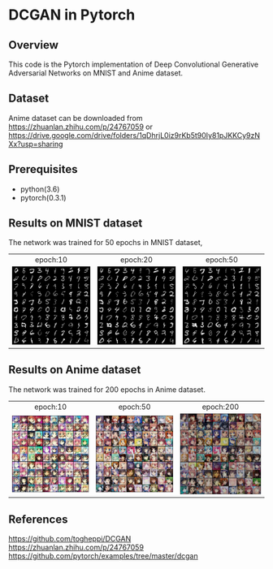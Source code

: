 # DCGAN in Pytorch

## Overview
This code is the Pytorch implementation of Deep Convolutional Generative Adversarial Networks on MNIST and Anime dataset.

## Dataset
Anime dataset can be downloaded from https://zhuanlan.zhihu.com/p/24767059 or https://drive.google.com/drive/folders/1qDhrjL0iz9rKb5t90Iy81pJKKCy9zNXx?usp=sharing

## Prerequisites
* python(3.6)
* pytorch(0.3.1)


## Results on MNIST dataset
The network was trained for 50 epochs in MNIST dataset, 
<table align='center'>
<tr align='center'>
	<td> epoch:10</td>
	<td> epoch:20</td>
	<td> epoch:50</td>
</tr>
<tr>
	<td><img src = 'https://github.com/limingwu8/DCGAN/blob/master/DCGAN-mnist/images/img9.png'>
	<td><img src = 'https://github.com/limingwu8/DCGAN/blob/master/DCGAN-mnist/images/img19.png'>
	<td><img src = 'https://github.com/limingwu8/DCGAN/blob/master/DCGAN-mnist/images/img49.png'>
</tr>
</table>

## Results on Anime dataset
The network was trained for 200 epochs in Anime dataset.
<table align='center'>
<tr align='center'>
	<td> epoch:10</td>
	<td> epoch:50</td>
	<td> epoch:200</td>
</tr>
<tr>
	<td><img src = 'https://github.com/limingwu8/DCGAN/blob/master/DCGAN-anime/images/img9.png'>
	<td><img src = 'https://github.com/limingwu8/DCGAN/blob/master/DCGAN-anime/images/img49.png'>
	<td><img src = 'https://github.com/limingwu8/DCGAN/blob/master/DCGAN-anime/images/img199.png'>
</tr>
</table>

## References
https://github.com/togheppi/DCGAN
https://zhuanlan.zhihu.com/p/24767059
https://github.com/pytorch/examples/tree/master/dcgan
